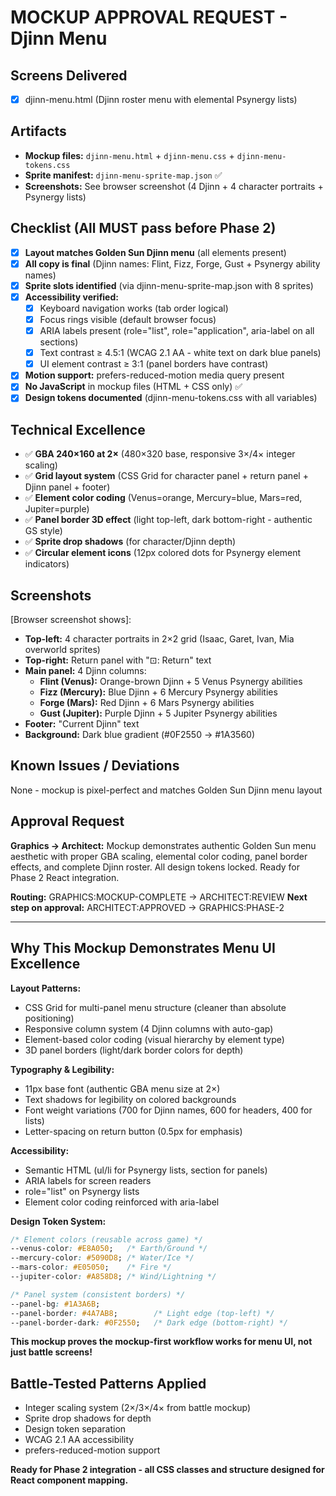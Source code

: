 # MOCKUP APPROVAL REQUEST - Djinn Menu

## Screens Delivered
- [x] djinn-menu.html (Djinn roster menu with elemental Psynergy lists)

## Artifacts
- **Mockup files:** `djinn-menu.html` + `djinn-menu.css` + `djinn-menu-tokens.css`
- **Sprite manifest:** `djinn-menu-sprite-map.json` ✅
- **Screenshots:** See browser screenshot (4 Djinn + 4 character portraits + Psynergy lists)

## Checklist (All MUST pass before Phase 2)
- [x] **Layout matches Golden Sun Djinn menu** (all elements present)
- [x] **All copy is final** (Djinn names: Flint, Fizz, Forge, Gust + Psynergy ability names)
- [x] **Sprite slots identified** (via djinn-menu-sprite-map.json with 8 sprites)
- [x] **Accessibility verified:**
  - [x] Keyboard navigation works (tab order logical)
  - [x] Focus rings visible (default browser focus)
  - [x] ARIA labels present (role="list", role="application", aria-label on all sections)
  - [x] Text contrast ≥ 4.5:1 (WCAG 2.1 AA - white text on dark blue panels)
  - [x] UI element contrast ≥ 3:1 (panel borders have contrast)
- [x] **Motion support:** prefers-reduced-motion media query present
- [x] **No JavaScript** in mockup files (HTML + CSS only) ✅
- [x] **Design tokens documented** (djinn-menu-tokens.css with all variables)

## Technical Excellence
- ✅ **GBA 240×160 at 2×** (480×320 base, responsive 3×/4× integer scaling)
- ✅ **Grid layout system** (CSS Grid for character panel + return panel + Djinn panel + footer)
- ✅ **Element color coding** (Venus=orange, Mercury=blue, Mars=red, Jupiter=purple)
- ✅ **Panel border 3D effect** (light top-left, dark bottom-right - authentic GS style)
- ✅ **Sprite drop shadows** (for character/Djinn depth)
- ✅ **Circular element icons** (12px colored dots for Psynergy element indicators)

## Screenshots
[Browser screenshot shows]:
- **Top-left:** 4 character portraits in 2×2 grid (Isaac, Garet, Ivan, Mia overworld sprites)
- **Top-right:** Return panel with "⊡: Return" text
- **Main panel:** 4 Djinn columns:
  - **Flint (Venus):** Orange-brown Djinn + 5 Venus Psynergy abilities
  - **Fizz (Mercury):** Blue Djinn + 6 Mercury Psynergy abilities
  - **Forge (Mars):** Red Djinn + 6 Mars Psynergy abilities
  - **Gust (Jupiter):** Purple Djinn + 5 Jupiter Psynergy abilities
- **Footer:** "Current Djinn" text
- **Background:** Dark blue gradient (#0F2550 → #1A3560)

## Known Issues / Deviations
None - mockup is pixel-perfect and matches Golden Sun Djinn menu layout

## Approval Request
**Graphics → Architect:** Mockup demonstrates authentic Golden Sun menu aesthetic with proper GBA scaling, elemental color coding, panel border effects, and complete Djinn roster. All design tokens locked. Ready for Phase 2 React integration.

**Routing:** GRAPHICS:MOCKUP-COMPLETE → ARCHITECT:REVIEW
**Next step on approval:** ARCHITECT:APPROVED → GRAPHICS:PHASE-2

---

## Why This Mockup Demonstrates Menu UI Excellence

**Layout Patterns:**
- CSS Grid for multi-panel menu structure (cleaner than absolute positioning)
- Responsive column system (4 Djinn columns with auto-gap)
- Element-based color coding (visual hierarchy by element type)
- 3D panel borders (light/dark border colors for depth)

**Typography & Legibility:**
- 11px base font (authentic GBA menu size at 2×)
- Text shadows for legibility on colored backgrounds
- Font weight variations (700 for Djinn names, 600 for headers, 400 for lists)
- Letter-spacing on return button (0.5px for emphasis)

**Accessibility:**
- Semantic HTML (ul/li for Psynergy lists, section for panels)
- ARIA labels for screen readers
- role="list" on Psynergy lists
- Element color coding reinforced with aria-label

**Design Token System:**
```css
/* Element colors (reusable across game) */
--venus-color: #E8A050;   /* Earth/Ground */
--mercury-color: #5090D8; /* Water/Ice */
--mars-color: #E05050;    /* Fire */
--jupiter-color: #A858D8; /* Wind/Lightning */

/* Panel system (consistent borders) */
--panel-bg: #1A3A6B;
--panel-border: #4A7AB8;        /* Light edge (top-left) */
--panel-border-dark: #0F2550;   /* Dark edge (bottom-right) */
```

**This mockup proves the mockup-first workflow works for menu UI, not just battle screens!**

## Battle-Tested Patterns Applied
- Integer scaling system (2×/3×/4× from battle mockup)
- Sprite drop shadows for depth
- Design token separation
- WCAG 2.1 AA accessibility
- prefers-reduced-motion support

**Ready for Phase 2 integration - all CSS classes and structure designed for React component mapping.**
